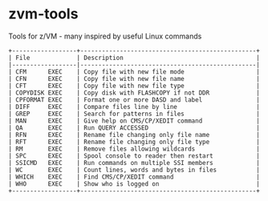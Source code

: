 # zvm-tools
Tools for z/VM - many inspired by useful Linux commands

    +------------------+-------------------------------------------------+
    | File             | Description                                     |
    |------------------|-------------------------------------------------|
    | CFM      EXEC    | Copy file with new file mode                    |
    | CFN      EXEC    | Copy file with new file name                    |
    | CFT      EXEC    | Copy file with new file type                    |
    | COPYDISK EXEC    | Copy disk with FLASHCOPY if not DDR             |
    | CPFORMAT EXEC    | Format one or more DASD and label               |
    | DIFF     EXEC    | Compare files line by line                      |
    | GREP     EXEC    | Search for patterns in files                    |
    | MAN      EXEC    | Give help on CMS/CP/XEDIT command               |
    | QA       EXEC    | Run QUERY ACCESSED                              |
    | RFN      EXEC    | Rename file changing only file name             |
    | RFT      EXEC    | Rename file changing only file type             |
    | RM       EXEC    | Remove files allowing wildcards                 |
    | SPC      EXEC    | Spool console to reader then restart            |
    | SSICMD   EXEC    | Run commands on multiple SSI members            |
    | WC       EXEC    | Count lines, words and bytes in files           |
    | WHICH    EXEC    | Find CMS/CP/XEDIT command                       |
    | WHO      EXEC    | Show who is logged on                           |
    +------------------+-------------------------------------------------+

